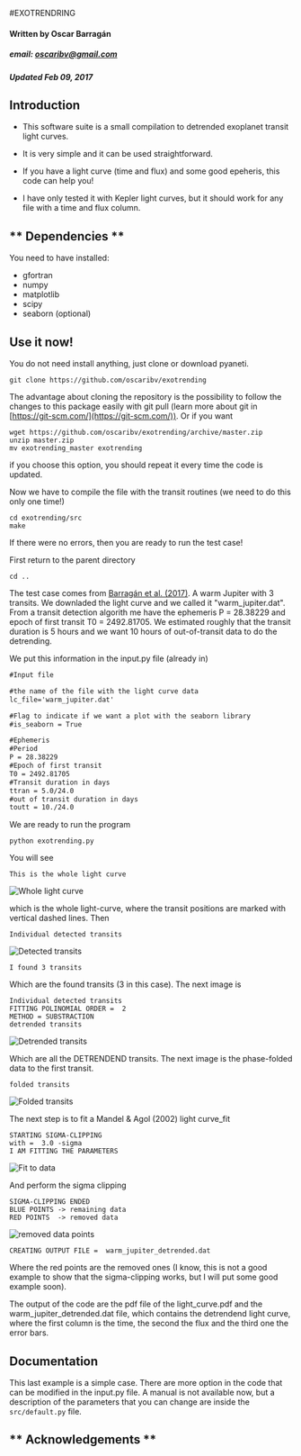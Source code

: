 #EXOTRENDRING
#### Written by Oscar Barragán
##### email: oscaribv@gmail.com
##### Updated Feb 09, 2017

## __Introduction__

* This software suite is a small compilation to detrended exoplanet transit light curves.

* It is very simple and it can be used straightforward.

* If you have a light curve (time and flux) and some good epeheris, this code can help you!

* I have only tested it with Kepler light curves, but it should work for any file with a time and flux column.


## ** Dependencies **

You need to have installed:
* gfortran
* numpy
* matplotlib
* scipy
* seaborn (optional)

## Use it now!

You do not need install anything, just clone or download pyaneti.

```
git clone https://github.com/oscaribv/exotrending
```

The advantage about cloning the repository is the possibility to follow the changes to this package easily with git pull (learn more about git
in [https://git-scm.com/](https://git-scm.com/)).
Or if you want

```
wget https://github.com/oscaribv/exotrending/archive/master.zip
unzip master.zip
mv exotrending_master exotrending
```

if you choose this option, you should repeat it every time the code is updated.

Now we have to compile the file with the transit routines (we need to do this
 only one time!)

```
cd exotrending/src
make
```
If there were no errors, then you are ready to run the test case!

First return to the parent directory
```
cd ..
```
The test case comes from [Barragán et al. (2017)](https://arxiv.org/abs/1702.00691).
A warm Jupiter with 3 transits. We downladed the light curve and we called it
"warm_jupiter.dat". From a transit detection algorith me have the ephemeris
P = 28.38229 and epoch of first transit T0 = 2492.81705. We estimated
roughly that the transit duration is 5 hours and we want 10 hours of out-of-transit
data to do the detrending.

We put this information in the input.py file (already in)

```python2.7
#Input file

#the name of the file with the light curve data
lc_file='warm_jupiter.dat'

#Flag to indicate if we want a plot with the seaborn library
#is_seaborn = True

#Ephemeris
#Period
P = 28.38229
#Epoch of first transit
T0 = 2492.81705
#Transit duration in days
ttran = 5.0/24.0
#out of transit duration in days
toutt = 10./24.0
```

We are ready to run the program

```
python exotrending.py
```
You will see

` This is the whole light curve `

![Whole light curve](images/f1.png)

which is the whole light-curve, where the transit positions
 are marked with vertical dashed lines. Then

` Individual detected transits `

![Detected transits](images/f2.png)

`I found 3 transits`

Which are the found transits (3 in this case). The next image is

```
Individual detected transits
FITTING POLINOMIAL ORDER =  2
METHOD = SUBSTRACTION
detrended transits
```

![Detrended transits](images/f3.png)

Which are all the DETRENDEND transits. The next image is the
phase-folded data to the first transit.

` folded transits `

![Folded transits](images/f4.png)

The next step is to fit a Mandel & Agol (2002) light curve_fit

```
STARTING SIGMA-CLIPPING
with =  3.0 -sigma
I AM FITTING THE PARAMETERS
```

![Fit to data](images/f5.png)

And perform the sigma clipping

```
SIGMA-CLIPPING ENDED
BLUE POINTS -> remaining data
RED POINTS  -> removed data
```

![removed data points](images/f6.png)

```
CREATING OUTPUT FILE =  warm_jupiter_detrended.dat
```

Where the red points are the removed ones (I know, this is not a good
example to show that the sigma-clipping works, but I will
put some good example soon).

 The output of the code are
the pdf file of the light_curve.pdf and the warm_jupiter_detrended.dat file,
which contains the detrendend light curve, where the first column is the time,
the second the flux and the third one the error bars.

## Documentation

This last example is a simple case. There are more option in the code
that can be modified in the input.py file. A manual is not
available now, but a description of the parameters that you can
change are inside the `src/default.py` file.

## ** Acknowledgements **
